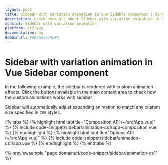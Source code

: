 ```yaml
---
layout: post
title: Sidebar with variation animation in Vue Sidebar component | Syncfusion
description: Learn here all about Sidebar with variation animation in Syncfusion Vue Sidebar component of Syncfusion Essential JS 2 and more.
control: Sidebar with variation animation 
platform: ej2-vue
documentation: ug
domainurl: ##DomainURL##
---
```


# Sidebar with variation animation in Vue Sidebar component

In the following example, the sidebar is rendered with custom animation effects. Click the buttons available in the main content area to check how the custom animations works with sidebar.

Sidebar will automatically adjust expanding animation to match any custom size specified in `CSS` styles.

{% tabs %}
{% highlight html tabtitle="Composition API (~/src/App.vue)" %}
{% include code-snippet/sidebar/animation-cs1/app-composition.vue %}
{% endhighlight %}
{% highlight html tabtitle="Options API (~/src/App.vue)" %}
{% include code-snippet/sidebar/animation-cs1/app.vue %}
{% endhighlight %}
{% endtabs %}
        
{% previewsample "page.domainurl/code-snippet/sidebar/animation-cs1" %}